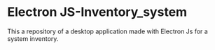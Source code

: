 # Electron JS-Inventory_system
This a repository of a desktop application made with Electron Js for a system inventory.

